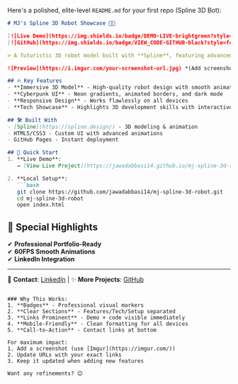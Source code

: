 Here's a polished, elite-level `README.md` for your first repo (Spline 3D Bot):

```markdown
# MJ's Spline 3D Robot Showcase 🤖✨

[![Live Demo](https://img.shields.io/badge/DEMO-LIVE-brightgreen?style=for-the-badge)](https://jawadabbasi14.github.io/mj-spline-3d-robot/)
[![GitHub](https://img.shields.io/badge/VIEW_CODE-GITHUB-black?style=for-the-badge&logo=github)](https://github.com/jawadabbasi14/mj-spline-3d-robot)

> A futuristic 3D robot model built with **Spline**, featuring advanced animations and cyberpunk aesthetics.

![Preview](https://i.imgur.com/your-screenshot-url.jpg) *(Add screenshot link)*

## 🔥 Key Features
- **Immersive 3D Model** - High-quality robot design with smooth animations
- **Cyberpunk UI** - Neon gradients, animated borders, and dark mode
- **Responsive Design** - Works flawlessly on all devices
- **Tech Showcase** - Highlights 3D development skills with interactive cards

## 🛠️ Built With
- [Spline](https://spline.design/) - 3D modeling & animation
- HTML5/CSS3 - Custom UI with advanced animations
- GitHub Pages - Instant deployment

## 🚀 Quick Start
1. **Live Demo**:  
   → [View Live Project](https://jawadabbasi14.github.io/mj-spline-3d-robot/)

2. **Local Setup**:
   ```bash
   git clone https://github.com/jawadabbasi14/mj-spline-3d-robot.git
   cd mj-spline-3d-robot
   open index.html
   ```

## 🌟 Special Highlights
✔ **Professional Portfolio-Ready**  
✔ **60FPS Smooth Animations**  
✔ **LinkedIn Integration**  

---

📩 **Contact**: [LinkedIn](https://www.linkedin.com/in/mjabbasi-dev) | ✨ **More Projects**: [GitHub](https://github.com/jawadabbasi14)
```

### Why This Works:
1. **Badges** - Professional visual markers
2. **Clear Sections** - Features/Tech/Setup separated
3. **Links Prominent** - Demo + code visible immediately
4. **Mobile-Friendly** - Clean formatting for all devices
5. **Call-to-Action** - Contact links at bottom

For maximum impact:
1. Add a screenshot (use [Imgur](https://imgur.com/))
2. Update URLs with your exact links
3. Keep it updated when adding new features

Want any refinements? 😊
